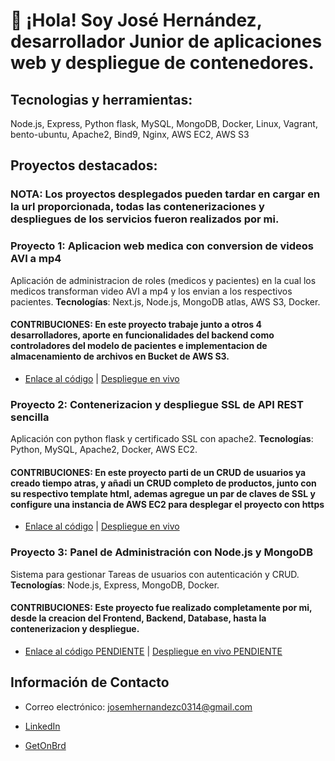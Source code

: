 # 👋 ¡Hola! Soy José Hernández, desarrollador Junior de aplicaciones web y despliegue de contenedores.

## Tecnologias y herramientas:

Node.js, Express, Python flask, MySQL, MongoDB, Docker, Linux, Vagrant, bento-ubuntu, Apache2, Bind9, Nginx, AWS EC2, AWS S3

## Proyectos destacados:

### NOTA: Los proyectos desplegados pueden tardar en cargar en la url proporcionada, todas las contenerizaciones y despliegues de los servicios fueron realizados por mi.

### Proyecto 1: Aplicacion web medica con conversion de videos AVI a mp4
Aplicación de administracion de roles (medicos y pacientes) en la cual los medicos transforman video AVI a mp4 y los envian a los respectivos pacientes. **Tecnologías**: Next.js, Node.js, MongoDB atlas, AWS S3, Docker.
#### CONTRIBUCIONES: En este proyecto trabaje junto a otros 4 desarrolladores, aporte en funcionalidades del backend como controladores del modelo de pacientes e implementacion de almacenamiento de archivos en Bucket de AWS S3.
- [Enlace al código](https://github.com/josemhc/Proyecto-Informatico.git) | [Despliegue en vivo](https://ecomed-frontend-1-0.onrender.com)

### Proyecto 2: Contenerizacion y despliegue SSL de API REST sencilla
Aplicación con python flask y certificado SSL con apache2. **Tecnologías**: Python, MySQL, Apache2, Docker, AWS EC2.
#### CONTRIBUCIONES: En este proyecto parti de un CRUD de usuarios ya creado tiempo atras, y añadi un CRUD completo de productos, junto con su respectivo template html, ademas agregue un par de claves de SSL y configure una instancia de AWS EC2 para desplegar el proyecto con https
- [Enlace al código](https://github.com/josemhc/PythonWebApp) | [Despliegue en vivo](https://ec2-3-141-41-74.us-east-2.compute.amazonaws.com/products)

### Proyecto 3: Panel de Administración con Node.js y MongoDB
Sistema para gestionar Tareas de usuarios con autenticación y CRUD. **Tecnologías**: Node.js, Express, MongoDB, Docker.
#### CONTRIBUCIONES: Este proyecto fue realizado completamente por mi, desde la creacion del Frontend, Backend, Database, hasta la contenerizacion y despliegue.
- [Enlace al código PENDIENTE](URL) | [Despliegue en vivo PENDIENTE](URL)

## Información de Contacto

- Correo electrónico: josemhernandezc0314@gmail.com

- [LinkedIn](https://www.linkedin.com/in/jose-hern%C3%A1ndez-3a8ba5335/)
  
- [GetOnBrd](https://www.getonbrd.com/p/jose-hernandez-edc2)
  

